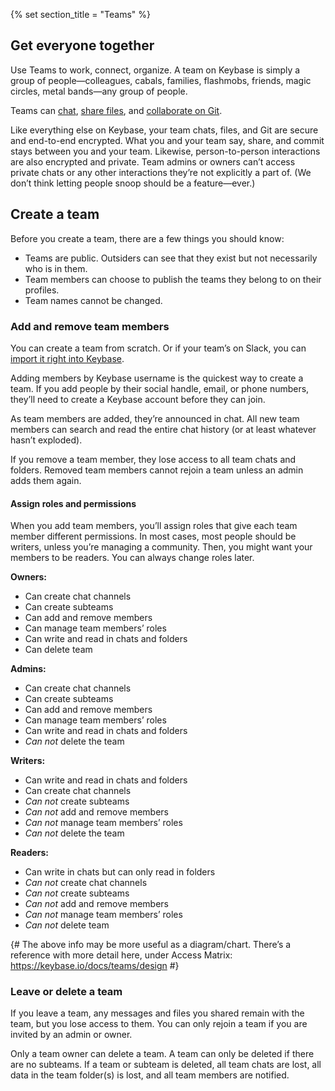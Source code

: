 {% set section_title = "Teams" %}
## Get everyone together
Use Teams to work, connect, organize. A team on Keybase is simply a group of people—colleagues, cabals, families, flashmobs, friends, magic circles, metal bands—any group of people. 

Teams can [chat](/chat), [share files](/files), and [collaborate on Git](/Git).

Like everything else on Keybase, your team chats, files, and Git are secure and end-to-end encrypted. What you and your team say, share, and commit stays between you and your team. Likewise, person-to-person interactions are also encrypted and private. Team admins or owners can’t access private chats or any other interactions they’re not explicitly a part of. (We don’t think letting people snoop should be a feature—ever.)

## Create a team
Before you create a team, there are a few things you should know:
* Teams are public. Outsiders can see that they exist but not necessarily who is in them. 
* Team members can choose to publish the teams they belong to on their profiles. 
* Team names cannot be changed. 

### Add and remove team members
You can create a team from scratch. Or if your team’s on Slack, you can [import it right into Keybase](https://keybase.io/slack-importer/).

Adding members by Keybase username is the quickest way to create a team. If you add people by their social handle, email, or phone numbers, they’ll need to create a Keybase account before they can join. 

As team members are added, they’re announced in chat. All new team members can search and read the entire chat history (or at least whatever hasn’t exploded). 

If you remove a team member, they lose access to all team chats and folders. Removed team members cannot rejoin a team unless an admin adds them again.

#### Assign roles and permissions
When you add team members, you’ll assign roles that give each team member different permissions. In most cases, most people should be writers, unless you’re managing a community. Then, you might want your members to be readers. You can always change roles later. 

**Owners:**
* Can create chat channels
* Can create subteams
* Can add and remove members
* Can manage team members’ roles
* Can write and read in chats and folders
* Can delete team 

**Admins:**
* Can create chat channels
* Can create subteams
* Can add and remove members
* Can manage team members’ roles
* Can write and read in chats and folders
* *Can not* delete the team

**Writers:** 
* Can write and read in chats and folders
* Can create chat channels
* *Can not* create subteams
* *Can not* add and remove members
* *Can not* manage team members’ roles
* *Can not* delete the team

**Readers:**
* Can write in chats but can only read in folders
* *Can not* create chat channels
* *Can not* create subteams
* *Can not* add and remove members
* *Can not* manage team members’ roles
* *Can not* delete team

{# The above info may be more useful as a diagram/chart. There’s a reference with more detail here, under Access Matrix: https://keybase.io/docs/teams/design #}

### Leave or delete a team
If you leave a team, any messages and files you shared remain with the team, but you lose access to them. You can only rejoin a team if you are invited by an admin or owner. 

Only a team owner can delete a team. A team can only be deleted if there are no subteams. If a team or subteam is deleted, all team chats are lost, all data in the team folder(s) is lost, and all team members are notified. 

